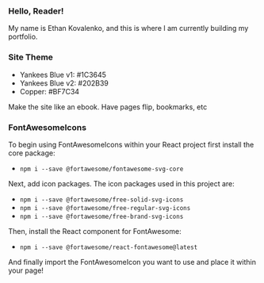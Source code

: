 ### Hello, Reader!

My name is Ethan Kovalenko, and this is where I am currently building my portfolio.

### Site Theme

- Yankees Blue v1: #1C3645
- Yankees Blue v2: #202B39
- Copper: #BF7C34

Make the site like an ebook. Have pages flip, bookmarks, etc

### FontAwesomeIcons

To begin using FontAwesomeIcons within your React project first install the core package:

- `npm i --save @fortawesome/fontawesome-svg-core`

Next, add icon packages. The icon packages used in this project are:

- `npm i --save @fortawesome/free-solid-svg-icons`
- `npm i --save @fortawesome/free-regular-svg-icons`
- `npm i --save @fortawesome/free-brand-svg-icons`

Then, install the React component for FontAwesome:

- `npm i --save @fortawesome/react-fontawesome@latest`

And finally import the FontAwesomeIcon you want to use and place it within your page!

